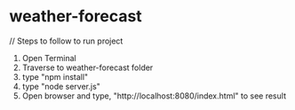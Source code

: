 # weather-forecast

// Steps to follow to run project<br>
1. Open Terminal<br>
2. Traverse to weather-forecast folder <br>
3. type "npm install"<br>
4. type "node server.js"<br>
5. Open browser and type, "http://localhost:8080/index.html" to see result
